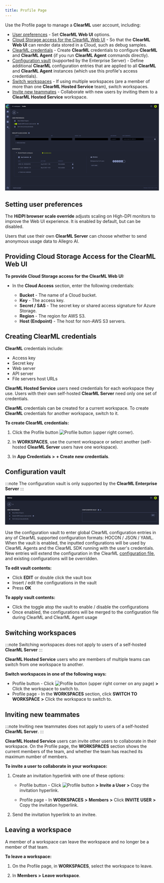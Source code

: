 ```yaml
---
title: Profile Page
---
```


Use the Profile page to manage a **ClearML** user account, including:

* [User preferences](#setting-user-preferences) - Set **ClearML Web UI** options.
* [Cloud Storage access for the ClearML Web UI](#providing-cloud-storage-access-for-the-clearml-web-ui) - So that the **ClearML Web UI** can render data stored in a Cloud, such as debug samples.
* [ClearML credentials](#creating-clearml-credentials) - Create **ClearML** credentials to configure **ClearML** and **ClearML Agent** (if you run **ClearML Agent** commands directly).
* [Configuration vault](#configuration-vault) (supported by the Enterprise Server) - Define additional **ClearML** configuration entries that are applied to all **ClearML** and **ClearML Agent** instances (which use this profile's access credentials).
* [Switch workspaces](#switching-workspaces) - If using multiple workspaces (are a member of more than one **ClearML Hosted Service** team), switch workspaces.
* [Invite new teammates](#inviting-new-teammates) - Collaborate with new users by inviting them to a **ClearML Hosted Service** workspace.

![Profile page](../img/webapp_profile.png)

## Setting user preferences

The **HiDPI browser scale override** adjusts scaling on High-DPI monitors to improve the Web UI experience. It is enabled
by default, but can be disabled.

Users that use their own **ClearML Server** can choose whether to send anonymous usage data to Allegro AI.

## Providing Cloud Storage Access for the ClearML Web UI

**To provide Cloud Storage access for the ClearML Web UI:**

* In the **Cloud Access** section, enter the following credentials:

    * **Bucket** - The name of a Cloud bucket.
    * **Key** - The access key.
    * **Secret / SAS** - The secret key or shared access signature for Azure Storage.
    * **Region** - The region for AWS S3.
    * **Host (Endpoint)** - The host for non-AWS S3 servers.

## Creating ClearML credentials

**ClearML** credentials include:
* Access key
* Secret key
* Web server
* API server
* File servers host URLs

**ClearML Hosted Service** users need credentials for each workspace they use. Users with their own self-hosted **ClearML Server**
need only one set of credentials.

**ClearML** credentials can be created for a current workspace. To create **ClearML** credentials for another workspace,
switch to it.

**To create ClearML credentials:**

1. Click the Profile button <img src="/docs/latest/icons/ico-me.svg" alt="Profile button" className="icon size-lg space-sm" />
   (upper right corner).

1. In **WORKSPACES**, use the current workspace or select another (self-hosted **ClearML Server** users have one workspace).

1. In **App Credentials** **>** **+ Create new credentials**.

## Configuration vault

:::note
The configuration vault is only supported by the **ClearML Enterprise Server**
:::

![Configuration vault](../img/webapp_profile_configuration_vault.png)

Use the configuration vault to enter global ClearML configuration entries in any of ClearML supported configuration 
formats: HOCON / JSON / YAML. When the vault is enabled, the inputted configurations will be used by ClearML Agents and the ClearML SDK running with the user's credentials.
New entries will extend the configuration in the ClearML [configuration file](../configs/clearml_conf.md), and
existing configurations will be overridden.

**To edit vault contents:**
* Click **EDIT** or double click the vault box
* Insert / edit the configurations in the vault 
* Press **OK**

**To apply vault contents:**
* Click the toggle atop the vault to enable / disable the configurations
* Once enabled, the configurations will be merged to the configuration file during ClearML and ClearML Agent usage 

## Switching workspaces

:::note
Switching workspaces does not apply to users of a self-hosted **ClearML Server**
:::

**ClearML Hosted Service** users who are members of multiple teams can switch from one workspace to another.

**Switch workspaces in one of the following ways:**

* Profile button - Click <img src="/docs/latest/icons/ico-me.svg" alt="Profile button" className="icon size-lg space-sm" /> (upper right corner on any page) **>**
  Click the workspace to switch to.
* Profile page - In the **WORKSPACES** section, click **SWITCH TO WORKSPACE** **>** Click the workspace to switch to.


## Inviting new teammates

:::note
Inviting new teammates does not apply to users of a self-hosted **ClearML Server**.
:::

**ClearML Hosted Service** users can invite other users to collaborate in their workspace. On the Profile page, the **WORKSPACES**
section shows the current members of the team, and whether the team has reached its maximum number of members.


**To invite a user to collaborate in your workspace:**

1. Create an invitation hyperlink with one of these options:

    * Profile button - Click <img src="/docs/latest/icons/ico-me.svg" alt="Profile button" className="icon size-lg space-sm" />
      **>** **Invite a User** **>** Copy the invitation hyperlink.

    * Profile page - In **WORKSPACES** **>** **Members** **>** Click **INVITE USER** **>** Copy the invitation hyperlink.

1. Send the invitation hyperlink to an invitee.

## Leaving a workspace

A member of a workspace can leave the workspace and no longer be a member of that team.

**To leave a workspace:**

1. On the Profile page, in **WORKSPACES**, select the workspace to leave.

1. In **Members** **>** **Leave workspace**.
